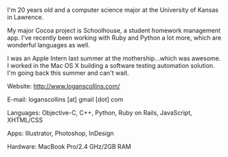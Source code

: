 


I'm 20 years old and a computer science major at the University of Kansas in Lawrence.

My major Cocoa project is Schoolhouse, a student homework management app. I've recently been working with Ruby and Python a lot more, which are wonderful languages as well.

I was an Apple Intern last summer at the mothership...which was awesome. I worked in the Mac OS X building a software testing automation solution. I'm going back this summer and can't wait.

Website: http://www.loganscollins.com/

E-mail: loganscollins [at] gmail [dot] com

Languages: Objective-C, C++, Python, Ruby on Rails, JavaScript, XHTML/CSS

Apps: Illustrator, Photoshop, InDesign

Hardware: MacBook Pro/2.4 GHz/2GB RAM
